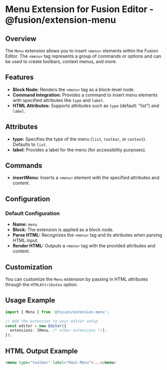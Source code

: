 # Menu Extension for Fusion Editor - @fusion/extension-menu

## Overview

The `Menu` extension allows you to insert `<menu>` elements within the Fusion Editor. The `<menu>` tag represents a group of commands or options and can be used to create toolbars, context menus, and more.

## Features

- **Block Node:** Renders the `<menu>` tag as a block-level node.
- **Command Integration:** Provides a command to insert menu elements with specified attributes like `type` and `label`.
- **HTML Attributes:** Supports attributes such as `type` (default: "list") and `label`.

## Attributes

- **type:** Specifies the type of the menu (`list`, `toolbar`, or `context`). Defaults to `list`.
- **label:** Provides a label for the menu (for accessibility purposes).

## Commands

- **insertMenu:** Inserts a `<menu>` element with the specified attributes and content.

## Configuration

### Default Configuration

- **Name:** `menu`
- **Block:** The extension is applied as a block node.
- **Parse HTML:** Recognizes the `<menu>` tag and its attributes when parsing HTML input.
- **Render HTML:** Outputs a `<menu>` tag with the provided attributes and content.

## Customization

You can customize the `Menu` extension by passing in HTML attributes through the `HTMLAttributes` option.

## Usage Example

```typescript
import { Menu } from '@fusion/extension-menu';

// Add the extension to your editor setup
const editor = new Editor({
  extensions: [Menu, /* other extensions */],
});
```

## HTML Output Example
```html
<menu type="toolbar" label="Main Menu">...</menu>
```